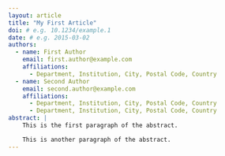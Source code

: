```yaml
---
layout: article
title: "My First Article"
doi: # e.g. 10.1234/example.1
date: # e.g. 2015-03-02
authors:
  - name: First Author
    email: first.author@example.com
    affiliations:
      - Department, Institution, City, Postal Code, Country
  - name: Second Author
    email: second.author@example.com
    affiliations:
      - Department, Institution, City, Postal Code, Country
      - Department, Institution, City, Postal Code, Country
abstract: |
    This is the first paragraph of the abstract.

    This is another paragraph of the abstract.
---
```

